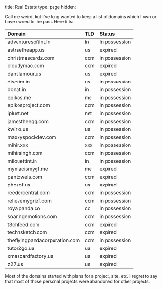 title: Real Estate
type: page
hidden:

Call me weird, but I've long wanted to keep a list of domains which I own or have owned in the past. Here it is:

| Domain | TLD | Status |
|:-------|:----|:-------|
| adventuresoftint.in | in | <span class="label label-success">in possession</span> |
| astraetheapp.us | us | <span class="label label-important">expired</span> |
| christmascardz.com | com | <span class="label label-success">in possession</span> | 
| cloudymac.com | com | <span class="label label-important">expired</span> |
| danslamour.us | us | <span class="label label-important">expired</span> |
| discrim.in | us | <span class="label label-success">in possession</span> |
| donat.in | in | <span class="label label-success">in possession</span> |
| epikos.me | me | <span class="label label-success">in possession</span> |
| epikosproject.com | com | <span class="label label-success">in possession</span> |
| iplust.net | net | <span class="label label-success">in possession</span> |
| jamestheegg.com | com | <span class="label label-success">in possession</span> |
| kwirio.us | us | <span class="label label-success">in possession</span> |
| maxxyspockdev.com | com | <span class="label label-success">in possession</span> |
| mihir.xxx | xxx | <span class="label label-success">in possession</span> |
| mihirsingh.com | com | <span class="label label-success">in possession</span> |
| milouettint.in | in | <span class="label label-success">in possession</span> |
| mymacismygf.me | me | <span class="label label-important">expired</span> |
| pantowels.com | com | <span class="label label-important">expired</span> |
| phosof.us | us | <span class="label label-important">expired</span> | 
| reedercentral.com | com | <span class="label label-success">in possession</span> |
| relievemygrief.com | com | <span class="label label-success">in possession</span> |
| royalpanda.co | co | <span class="label label-success">in possession</span> |
| soaringemotions.com | com | <span class="label label-success">in possession</span> |
| t3chfeed.com | com | <span class="label label-important">expired</span> |
| technsketch.com | com | <span class="label label-important">expired</span> |
| theflyingpandacorporation.com | com | <span class="label label-success">in possession</span> |
| tutor2go.us | us | <span class="label label-important">expired</span> |
| xmascardfactory.us | us | <span class="label label-important">expired</span> |
| z27.us | us | <span class="label label-important">expired</span> |

Most of the domains started with plans for a project, site, etc. I regret to say that most of those personal projects were abandoned for other projects.

